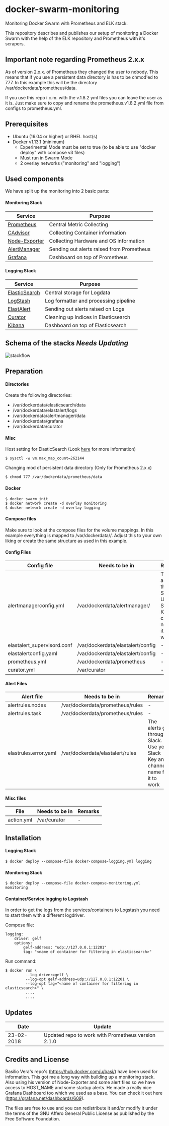 # docker-swarm-monitoring
Monitoring Docker Swarm with Prometheus and ELK stack.

This repository describes and publishes our setup of monitoring a Docker Swarm with the help of the ELK repository and Prometheus with it's scrapers.

## Important note regarding Prometheus 2.x.x
As of version 2.x.x. of Prometheus they changed the user to nobody. This means that if you use a persistent data directory is has to be chmod'ed to 777.
In this example this will be the directory /var/dockerdata/prometheus/data.

If you use this repo i.c.m. with the v.1.8.2 yml files you can leave the user as it is. Just make sure to copy and rename the prometheus.v1.8.2.yml file from configs to prometheus.yml.

## Prerequisites

- Ubuntu (16.04 or higher) or RHEL host(s)
- Docker v1.13.1 (minimum)
    - Experimental Mode must be set to true (to be able to use "docker deploy" with compose v3 files)
    - Must run in Swarm Mode
    - 2 overlay networks ("monitoring" and "logging")

## Used components

We have split up the monitoring into 2 basic parts:

#### Monitoring Stack

| Service | Purpose |
| ------ | ----- |
| [Prometheus](https://hub.docker.com/r/prom/prometheus/) | Central Metric Collecting |
| [CAdvisor](https://hub.docker.com/r/google/cadvisor/) | Collecting Container information  |
| [Node-Exporter](https://hub.docker.com/r/basi/node-exporter/) | Collecting Hardware and OS information |
| [AlertManager](https://hub.docker.com/r/prom/alertmanager/) | Sending out alerts raised from Prometheus |
| [Grafana](https://hub.docker.com/r/grafana/grafana/) | Dashboard on top of Prometheus |

#### Logging Stack

| Service | Purpose |
| ------ | ----- |
| [ElasticSearch](https://hub.docker.com/_/elasticsearch/) | Central storage for Logdata |
| [LogStash](https://hub.docker.com/_/logstash/) | Log formatter and processing pipeline |
| [ElastAlert](https://hub.docker.com/r/ivankrizsan/elastalert/) | Sending out alerts raised on Logs |
| [Curator](https://github.com/elastic/curator/) | Cleaning up Indices in Elasticsearch |
| [Kibana](https://hub.docker.com/_/kibana/) | Dashboard on top of Elasticsearch |

## Schema of the stacks *Needs Updating*
![stackflow](https://raw.githubusercontent.com/robinong79/docker-swarm-monitoring/master/Monitoring_Logging_Stack.png "Monitoring Logging Stack")

## Preparation

#### Directories

Create the following directories:
- /var/dockerdata/elasticsearch/data
- /var/dockerdata/elastalert/logs
- /var/dockerdata/alertmanager/data
- /var/dockerdata/grafana
- /var/dockerdata/curator

#### Misc

Host setting for ElasticSearch (Look [here](https://www.elastic.co/guide/en/elasticsearch/reference/5.0/vm-max-map-count.html) for more information)
```
$ sysctl -w vm.max_map_count=262144
```

Changing mod of persistent data directory (Only for Prometheus 2.x.x)


```
$ chmod 777 /var/dockerdata/prometheus/data
```

#### Docker

```
$ docker swarm init
$ docker network create -d overlay monitoring
$ docker network create -d overlay logging
```

#### Compose files

Make sure to look at the compose files for the volume mappings.
In this example everything is mapped to /var/dockerdata/<servicename>/<directories>. Adjust this to your own liking or create the same structure as used in this example.

#### Config Files

| Config file | Needs to be in <Location> | Remarks |
| ----- | ----- | ----- | 
| alertmanagerconfig.yml | /var/dockerdata/alertmanager/ | The alerts go through Slack. Use your Slack Key and channel name for it to work |
| elastalert_supervisord.conf | /var/dockerdata/elastalert/config | - |
| elastalertconfig.yaml | /var/dockerdata/elastalert/config | - |
| prometheus.yml | /var/dockerdata/prometheus | - |
| curator.yml | /var/curator | - |

#### Alert Files

| Alert file | Needs to be in <Location> | Remarks |
| ----- | ----- | ----- | 
| alertrules.nodes | /var/dockerdata/prometheus/rules | - |
| alertrules.task | /var/dockerdata/prometheus/rules | - |
| elastrules.error.yaml| /var/dockerdata/elastalert/rules | The alerts go through Slack. Use your Slack Key and channel name for it to work |

#### Misc files
| File | Needs to be in <Location> | Remarks |
| ----- | ----- | ----- |
| action.yml | /var/curator | - |


## Installation

#### Logging Stack

```
$ docker deploy --compose-file docker-compose-logging.yml logging
```

#### Monitoring Stack

```
$ docker deploy --compose-file docker-compose-monitoring.yml monitoring
```

#### Container/Service logging to Logstash

In order to get the logs from the services/containers to Logstash you need to start them with a different logdriver.

Compose file:

```
logging:
    driver: gelf
    options:
        gelf-address: "udp://127.0.0.1:12201"
        tag: "<name of container for filtering in elasticsearch>" 
```

Run command:

```
$ docker run \
         --log-driver=gelf \
         --log-opt gelf-address=udp://127.0.0.1:12201 \
         --log-opt tag="<name of container for filtering in elasticsearch>" \
         ....
         ....
```         

## Updates

| Date | Update |
| ----- | ----- | 
| 23-02-2018 | Updated repo to work with Prometheus version 2.1.0 |


## Credits and License

Basilio Vera's repo's (https://hub.docker.com/u/basi/) have been used for information. This got me a long way with building up a monitoring stack.
Also using his version of Node-Exporter and some alert files so we have access to HOST_NAME and some startup alerts.
He made a really nice Grafana Dashboard too which we used as a base. You can check it out here (https://grafana.net/dashboards/609).

The files are free to use and you can redistribute it and/or modify it under the terms of the GNU Affero General Public License as published by the Free Software Foundation.
